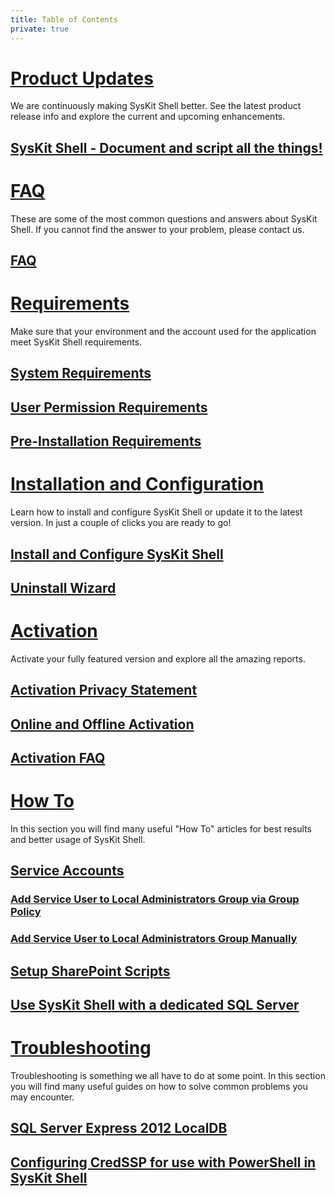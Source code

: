 ```yaml
---
title: Table of Contents
private: true
---
```



# [Product Updates](product-updates) 
We are continuously making SysKit Shell better. See the latest product release info and explore the current and upcoming enhancements.
## [SysKit Shell - Document and script all the things!](syskit-shell-release-note.md)

# [FAQ](faq)
These are some of the most common questions and answers about SysKit Shell. If you cannot find the answer to your problem, please contact us.
## [FAQ](faq.md)

# [Requirements](requirements)
Make sure that your environment and the account used for the application meet SysKit Shell requirements.
## [System Requirements](system-requirements.md)
## [User Permission Requirements](user-permission-requirements.md)
## [Pre-Installation Requirements](pre-installation-requirements.md)

# [Installation and Configuration](installation-configuration)
Learn how to install and configure SysKit Shell or update it to the latest version. In just a couple of clicks you are ready to go!
## [Install and Configure SysKit Shell](installation-configuration.md)
## [Uninstall Wizard](uninstall-wizard.md)

# [Activation](activation)
Activate your fully featured version and explore all the amazing reports.
## [Activation Privacy Statement](activation-privacy-statement.md)
## [Online and Offline Activation](online-offline-activation.md)
## [Activation FAQ](activation-faq.md)

# [How To](how-to)
In this section you will find many useful "How To" articles for best results and better usage of SysKit Shell.
## [Service Accounts](service-accounts)
### [Add Service User to Local Administrators Group via Group Policy](add-service-user-group-policy.md)
### [Add Service User to Local Administrators Group Manually](add-service-user-manually.md)
## [Setup SharePoint Scripts](setup-sharepoint-scripts.md)
## [Use SysKit Shell with a dedicated SQL Server](use-dedicated-sql-server.md)

# [Troubleshooting](troubleshooting)
Troubleshooting is something we all have to do at some point. In this section you will find many useful guides on how to solve common problems you may encounter.
## [SQL Server Express 2012 LocalDB](sql-server-express-2012-localdb.md)
## [Configuring CredSSP for use with PowerShell in SysKit Shell](credssp-for-use-with-powershell.md)
